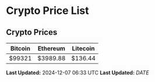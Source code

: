 # Crypto Price List

## Crypto Prices
| Bitcoin | Ethereum | Litecoin |
| ------- | -------- | -------- |
| $99321 | $3989.88 | $136.44 |
**Last Updated:** 2024-12-07 06:33 UTC
**Last Updated:** $DATE$
